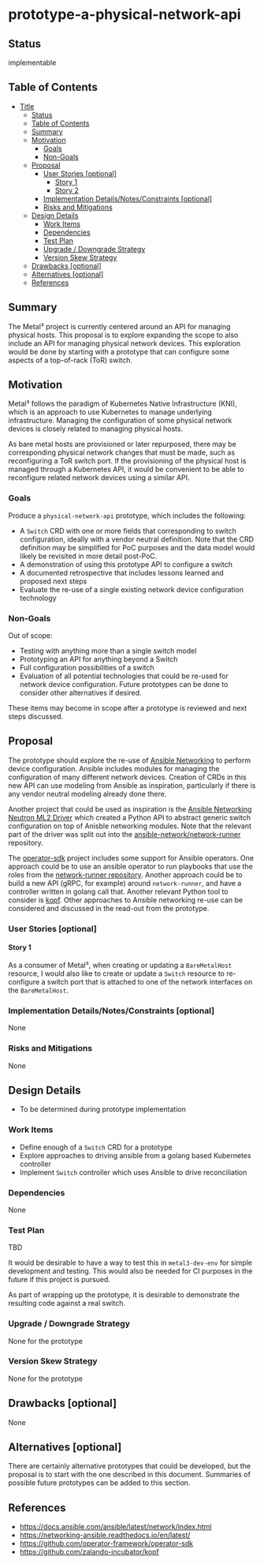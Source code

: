 <!--
 This work is licensed under a Creative Commons Attribution 3.0
 Unported License.

 http://creativecommons.org/licenses/by/3.0/legalcode
-->

# prototype-a-physical-network-api

## Status

implementable

## Table of Contents

<!--ts-->
   * [Title](#title)
      * [Status](#status)
      * [Table of Contents](#table-of-contents)
      * [Summary](#summary)
      * [Motivation](#motivation)
         * [Goals](#goals)
         * [Non-Goals](#non-goals)
      * [Proposal](#proposal)
         * [User Stories [optional]](#user-stories-optional)
            * [Story 1](#story-1)
            * [Story 2](#story-2)
         * [Implementation Details/Notes/Constraints [optional]](#implementation-detailsnotesconstraints-optional)
         * [Risks and Mitigations](#risks-and-mitigations)
      * [Design Details](#design-details)
         * [Work Items](#work-items)
         * [Dependencies](#dependencies)
         * [Test Plan](#test-plan)
         * [Upgrade / Downgrade Strategy](#upgrade--downgrade-strategy)
         * [Version Skew Strategy](#version-skew-strategy)
      * [Drawbacks [optional]](#drawbacks-optional)
      * [Alternatives [optional]](#alternatives-optional)
      * [References](#references)

<!-- Added by: stack, at: 2019-02-15T11:41-05:00 -->

<!--te-->

## Summary

The Metal³ project is currently centered around an API for managing physical
hosts.  This proposal is to explore expanding the scope to also include an API
for managing physical network devices.  This exploration would be done by
starting with a prototype that can configure some aspects of a top-of-rack
(ToR) switch.

## Motivation

Metal³ follows the paradigm of Kubernetes Native Infrastructure (KNI), which is
an approach to use Kubernetes to manage underlying infrastructure.  Managing
the configuration of some physical network devices is closely related to
managing physical hosts.

As bare metal hosts are provisioned or later repurposed, there may be
corresponding physical network changes that must be made, such as reconfiguring
a ToR switch port.  If the provisioning of the physical host is managed through
a Kubernetes API, it would be convenient to be able to reconfigure related
network devices using a similar API.

### Goals

Produce a `physical-network-api` prototype, which includes the following:

* A `Switch` CRD with one or more fields that corresponding to switch
  configuration, ideally with a vendor neutral definition.  Note that the CRD
  definition may be simplified for PoC purposes and the data model would likely
  be revisited in more detail post-PoC.
* A demonstration of using this prototype API to configure a switch
* A documented retrospective that includes lessons learned and proposed next
  steps
* Evaluate the re-use of a single existing network device configuration
  technology

### Non-Goals

Out of scope:

* Testing with anything more than a single switch model
* Prototyping an API for anything beyond a Switch
* Full configuration possibilities of a switch
* Evaluation of all potential technologies that could be re-used for network
  device configuration.  Future prototypes can be done to consider other
  alternatives if desired.

These items may become in scope after a prototype is reviewed and next steps
discussed.

## Proposal

The prototype should explore the re-use of [Ansible
Networking](https://docs.ansible.com/ansible/latest/network/index.html) to
perform device configuration.  Ansible includes modules for managing the
configuration of many different network devices.  Creation of CRDs in this new
API can use modeling from Ansible as inspiration, particularly if there is any
vendor neutral modeling already done there.

Another project that could be used as inspiration is the [Ansible Networking
Neutron ML2 Driver](https://networking-ansible.readthedocs.io/en/latest/) which
created a Python API to abstract generic switch configuration on top of Anisble
networking modules.  Note that the relevant part of the driver was split out
into the
[ansible-network/network-runner](https://github.com/ansible-network/network-runner)
repository.

The [operator-sdk](https://github.com/operator-framework/operator-sdk) project
includes some support for Ansible operators.  One approach could be to use an
ansible operator to run playbooks that use the roles from the [network-runner
repository](https://github.com/ansible-network/network-runner). Another
approach could be to build a new API (gRPC, for example) around
`network-runner`, and have a controller written in golang call that. Another
relevant Python tool to consider is
[kopf](https://github.com/zalando-incubator/kopf).  Other approaches to Ansible
networking re-use can be considered and discussed in the read-out from the
prototype.

### User Stories [optional]

#### Story 1

As a consumer of Metal³, when creating or updating a `BareMetalHost` resource,
I would also like to create or update a `Switch` resource to re-configure a
switch port that is attached to one of the network interfaces on the
`BareMetalHost`.

### Implementation Details/Notes/Constraints [optional]

None

### Risks and Mitigations

None

## Design Details

* To be determined during prototype implementation

### Work Items

* Define enough of a `Switch` CRD for a prototype
* Explore approaches to driving ansible from a golang based Kubernetes
  controller
* Implement `Switch` controller which uses Ansible to drive reconciliation

### Dependencies

None

### Test Plan

TBD

It would be desirable to have a way to test this in `metal3-dev-env` for simple
development and testing.  This would also be needed for CI purposes in the
future if this project is pursued.

As part of wrapping up the prototype, it is desirable to demonstrate the
resulting code against a real switch.

### Upgrade / Downgrade Strategy

None for the prototype

### Version Skew Strategy

None for the prototype

## Drawbacks [optional]

None

## Alternatives [optional]

There are certainly alternative prototypes that could be developed, but the
proposal is to start with the one described in this document.  Summaries of
possible future prototypes can be added to this section.

## References

* https://docs.ansible.com/ansible/latest/network/index.html
* https://networking-ansible.readthedocs.io/en/latest/
* https://github.com/operator-framework/operator-sdk
* https://github.com/zalando-incubator/kopf
